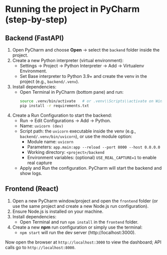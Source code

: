# Running the project in PyCharm (step-by-step)

## Backend (FastAPI)
1. Open PyCharm and choose **Open** -> select the `backend` folder inside the project.
2. Create a new Python interpreter (virtual environment):
   - Settings -> Project -> Python Interpreter -> Add -> Virtualenv Environment.
   - Set Base interpreter to Python 3.9+ and create the venv in the project (e.g., `backend/.venv`).
3. Install dependencies:
   - Open Terminal in PyCharm (bottom pane) and run:
     ```bash
     source .venv/bin/activate   # or .venv\\Scripts\\activate on Windows
     pip install -r requirements.txt
     ```
4. Create a Run Configuration to start the backend:
   - Run -> Edit Configurations -> Add -> Python.
   - Name: `uvicorn (dev)`
   - Script path: the `uvicorn` executable inside the venv (e.g., `backend/.venv/bin/uvicorn`), or use the module option:
     - Module name: `uvicorn`
     - Parameters: `app.main:app --reload --port 8000 --host 0.0.0.0`
     - Working directory: `<project>/backend`
     - Environment variables: (optional) `USE_REAL_CAPTURE=1` to enable real capture
   - Apply and Run the configuration. PyCharm will start the backend and show logs.

## Frontend (React)
1. Open a new PyCharm window/project and open the `frontend` folder (or use the same project and create a new Node.js run configuration).
2. Ensure Node.js is installed on your machine.
3. Install dependencies:
   - Open Terminal and run `npm install` in the `frontend` folder.
4. Create a new **npm** run configuration or simply use the terminal:
   - `npm start` will run the dev server (http://localhost:3000).

Now open the browser at `http://localhost:3000` to view the dashboard; API calls go to `http://localhost:8000`.


